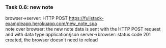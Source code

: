### Task 0.6: new note

browser->server: HTTP POST https://fullstack-exampleapp.herokuapp.com/new_note_spa  
note over browser: the new note data is sent with the HTTP POST request and with data type application/json
server->browser: status code 201 created, the browser doesn't need to reload
